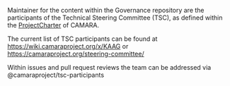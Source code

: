 Maintainer for the content within the Governance repository are the participants of the Technical Steering Committee (TSC), as defined within the [ProjectCharter](https://github.com/camaraproject/Governance/blob/main/ProjectCharter.md) of CAMARA.

The current list of TSC participants can be found at https://wiki.camaraproject.org/x/KAAG or https://camaraproject.org/steering-committee/

Within issues and pull request reviews the team can be addressed via @camaraproject/tsc-participants